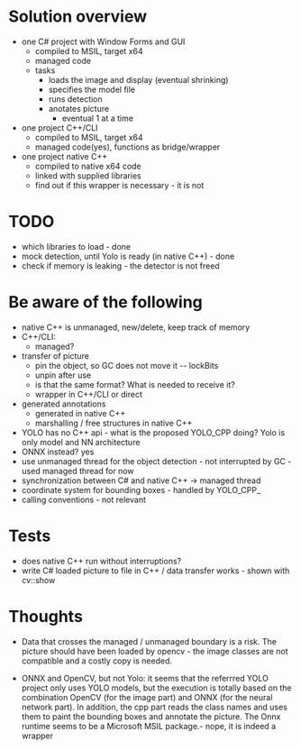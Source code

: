 # Solution overview

* one C# project with Window Forms and GUI
    - compiled to MSIL, target x64
    - managed code
    - tasks
        - loads the image and display (eventual shrinking)
        - specifies the model file
        - runs detection
        - anotates picture
            - eventual 1 at a time
* one project C++/CLI 
    - compiled to MSIL, target x64
    - managed code(yes), functions as bridge/wrapper
* one project native C++
    - compiled to native x64 code 
    - linked with supplied libraries
    - find out if this wrapper is necessary - it is not

# TODO

* which libraries to load - done
* mock detection, until Yolo is ready (in native C++) - done
* check if memory is leaking - the detector is not freed

# Be aware of the following

* native C++ is unmanaged, new/delete, keep track of memory
* C++/CLI:
    - managed?
* transfer of picture
    - pin the object, so GC does not move it -- lockBits
    - unpin after use
    - is that the same format? What is needed to receive it?
    - wrapper in C++/CLI or direct
* generated annotations
    - generated in native C++
    - marshalling / free structures in native C++
* YOLO has no C++ api - what is the proposed YOLO_CPP doing? Yolo is only model and NN architecture
* ONNX instead? yes
* use unmanaged thread for the object detection - not interrupted by GC - used managed thread for now
* synchronization between C# and native C++ -> managed thread
* coordinate system for bounding boxes - handled by YOLO_CPP_
* calling conventions - not relevant

# Tests

* does native C++ run without interruptions?
* write C# loaded picture to file in C++ / data transfer works - shown with cv::show

# Thoughts

* Data that crosses the managed / unmanaged boundary is a risk.
The picture should have been loaded by opencv - the image classes are not compatible and a costly copy is needed.

* ONNX and OpenCV, but not Yolo: it seems that the referrred YOLO project only uses YOLO models, but the execution is totally based on the combination OpenCV (for the image part) and ONNX (for the neural network part). 
 In addition, the cpp part reads the class names and uses them to paint the bounding boxes and annotate the picture.
 The Onnx runtime seems to be a Microsoft MSIL package.- nope, it is indeed a wrapper